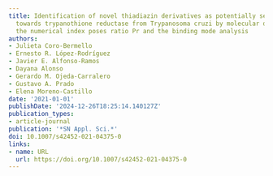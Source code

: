 ```yaml
---
title: Identification of novel thiadiazin derivatives as potentially selective inhibitors
  towards trypanothione reductase from Trypanosoma cruzi by molecular docking using
  the numerical index poses ratio Pr and the binding mode analysis
authors:
- Julieta Coro-Bermello
- Ernesto R. López-Rodríguez
- Javier E. Alfonso-Ramos
- Dayana Alonso
- Gerardo M. Ojeda-Carralero
- Gustavo A. Prado
- Elena Moreno-Castillo
date: '2021-01-01'
publishDate: '2024-12-26T18:25:14.140127Z'
publication_types:
- article-journal
publication: '*SN Appl. Sci.*'
doi: 10.1007/s42452-021-04375-0
links:
- name: URL
  url: https://doi.org/10.1007/s42452-021-04375-0
---
```

